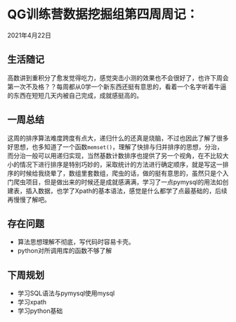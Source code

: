 # QG训练营数据挖掘组第四周周记：
2021年4月22日

## 生活随记

高数讲到重积分了愈发觉得吃力，感觉突击小测的效果也不会很好了，也许下周会第一次不及格？？每周都从0学一个新东西还挺有意思的，看着一个名字听着牛逼的东西在短短几天内被自己完成，成就感挺高的。

## 一周总结

这周的排序算法难度跨度有点大，递归什么的还真是烧脑，不过也因此了解了很多好思想，也多知道了一个函数`memset()`，理解了快排与归并排序的思想，分治，而分治一般可以用递归实现，当然基数计数排序也提供了另一个视角，在不比较大小的情况下进行排序是特别巧妙的，采取统计的方法进行确定顺序，就是写这一排序的时候给我绕晕了，数组里套数组，爬虫的话，做的挺有意思的，虽然只是个入门爬虫项目，但是做出来的时候还是成就感满满，学习了一点pymysql的用法如创建表，插入数据，也学了Xpath的基本语法，感觉是什么都学了点最基础的，后续再慢慢了解吧。

## 存在问题

- 算法思想理解不彻底，写代码时容易卡壳。
- python对所调用库的函数不够了解

## 下周规划

- 学习SQL语法与pymysql使用mysql
- 学习xpath
- 学习python基础

